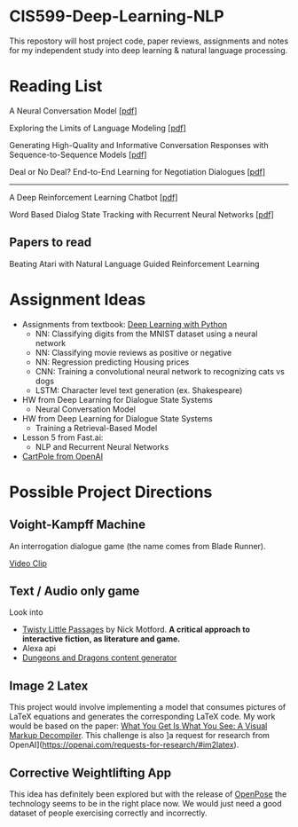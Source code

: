 # CIS599-Deep-Learning-NLP

This repostory will host project code, paper reviews, assignments and notes for my independent study into deep learning & natural language processing.

# Reading List

A Neural Conversation Model [[pdf]](https://arxiv.org/pdf/1506.05869v2.pdf)

Exploring the Limits of Language Modeling [[pdf]](https://arxiv.org/pdf/1602.02410.pdf)

Generating High-Quality and Informative Conversation Responses with Sequence-to-Sequence Models [[pdf]](arxiv.org/pdf/1701.03185.pdf)

Deal or No Deal? End-to-End Learning for Negotiation Dialogues [[pdf]](arxiv.org/pdf/1706.05125.pdf)

-----------------

A Deep Reinforcement Learning Chatbot [[pdf]](arxiv.org/pdf/1801.06700.pdf)

Word Based Dialog State Tracking with Recurrent Neural Networks [[pdf]](www.sigdial.org/workshops/conference15/proceedings/pdf/W14-4340.pdf)


## Papers to read

Beating Atari with Natural Language Guided Reinforcement Learning


# Assignment Ideas
- Assignments from textbook: [Deep Learning with Python](https://www.amazon.com/gp/product/1617294438)
    - NN: Classifying digits from the MNIST dataset using a neural network
    - NN: Classifying movie reviews as positive or negative
    - NN: Regression predicting Housing prices
    - CNN: Training a convolutional neural network to recognizing cats vs dogs
    - LSTM: Character level text generation (ex. Shakespeare)
- HW from Deep Learning for Dialogue State Systems
  - Neural Conversation Model
- HW from Deep Learning for Dialogue State Systems
  - Training a Retrieval-Based Model
- Lesson 5 from Fast.ai:
  - NLP and Recurrent Neural Networks
- [CartPole from OpenAI](https://openai.com/requests-for-research/#cartpole)
  
  
# Possible Project Directions

## Voight-Kampff Machine
An interrogation dialogue game (the name comes from Blade Runner).

[Video Clip](https://www.youtube.com/watch?v=Umc9ezAyJv0)

## Text / Audio only game
Look into
  - [Twisty Little Passages](https://www.amazon.com/Twisty-Little-Passages-Approach-Interactive/dp/0262633183) by Nick Motford. **A critical approach to interactive fiction, as literature and game.**
  - Alexa api
  - [Dungeons and Dragons content generator](http://donjon.bin.sh/)
  

## Image 2 Latex

This project would involve implementing a model that consumes pictures of LaTeX equations and generates the corresponding LaTeX code. My work would be based on the paper: [What You Get Is What You See: A Visual Markup Decompiler](https://arxiv.org/pdf/1609.04938v1.pdf). This challenge is also ]a request for research from OpenAI](https://openai.com/requests-for-research/#im2latex).



## Corrective Weightlifting App

This idea has definitely been explored but with the release of [OpenPose](https://github.com/CMU-Perceptual-Computing-Lab/openpose) the technology seems to be in the right place now. We would just need a good dataset of people exercising correctly and incorrectly.
